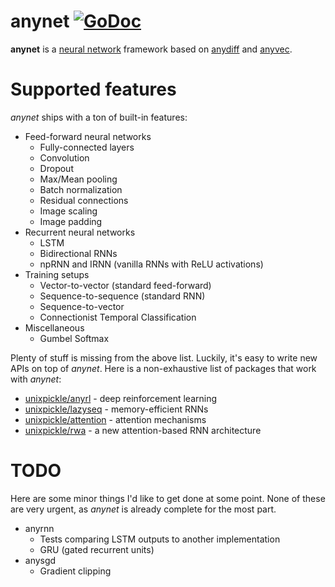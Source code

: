 # anynet [![GoDoc](https://godoc.org/github.com/unixpickle/anynet?status.svg)](https://godoc.org/github.com/unixpickle/anynet)

**anynet** is a [neural network](https://en.wikipedia.org/wiki/Artificial_neural_network) framework based on [anydiff](https://github.com/unixpickle/anydiff) and [anyvec](https://github.com/unixpickle/anyvec).

# Supported features

*anynet* ships with a ton of built-in features:

 * Feed-forward neural networks
   * Fully-connected layers
   * Convolution
   * Dropout
   * Max/Mean pooling
   * Batch normalization
   * Residual connections
   * Image scaling
   * Image padding
 * Recurrent neural networks
   * LSTM
   * Bidirectional RNNs
   * npRNN and IRNN (vanilla RNNs with ReLU activations)
 * Training setups
   * Vector-to-vector (standard feed-forward)
   * Sequence-to-sequence (standard RNN)
   * Sequence-to-vector
   * Connectionist Temporal Classification
 * Miscellaneous
   * Gumbel Softmax

Plenty of stuff is missing from the above list. Luckily, it's easy to write new APIs on top of *anynet*. Here is a non-exhaustive list of packages that work with *anynet*:

 * [unixpickle/anyrl](https://github.com/unixpickle/anyrl) - deep reinforcement learning
 * [unixpickle/lazyseq](https://github.com/unixpickle/lazyseq) - memory-efficient RNNs
 * [unixpickle/attention](https://github.com/unixpickle/attention) - attention mechanisms
 * [unixpickle/rwa](https://github.com/unixpickle/rwa) - a new attention-based RNN architecture

# TODO

Here are some minor things I'd like to get done at some point. None of these are very urgent, as *anynet* is already complete for the most part.

 * anyrnn
   * Tests comparing LSTM outputs to another implementation
   * GRU (gated recurrent units)
 * anysgd
   * Gradient clipping
